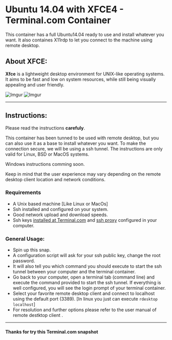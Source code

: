 # Ubuntu 14.04 with XFCE4 - Terminal.com Container

This container has a full Ubuntu14.04 ready to use and install whatever you want.
It also containes X11rdp to let you connect to the machine using remote desktop. 

## About XFCE:
**Xfce** is a lightweight desktop environment for UNIX-like operating systems. It aims to be fast and low on system resources, while still being visually appealing and user friendly.

![Imgur](http://i.imgur.com/u4ABBuv.jpg)
![Imgur](http://i.imgur.com/QBElyBe.jpg)

---

## Instructions:
Please read the instructions **carefuly**.

This container has been tunned to be used with remote desktop, but you can also use it as a base to install whatever you want. To make the connection secure, we will be using a ssh tunnel.
The instructions are only valid for Linux, BSD or MacOS systems.

Windows instructions comming soon.


Keep in mind that the user experience may vary depending on the remote desktop client location and network conditions.


### Requirements
- A Unix based machine [Like Linux or MacOs]
- Ssh installed and configured on your system.
- Good network upload and download speeds.
- Ssh keys [installed at Terminal.com](https://www.terminal.com/settings/ssh_keys) and [ssh proxy](https://www.terminal.com/ssh) configured in your computer.


### General Usage:
- Spin up this snap.
- A configuration script will ask for your ssh public key, change the root password.
- It will also tell you which command you should execute to start the ssh tunnel between your computer and the terminal container.
- Go back to your computer, open a terminal tab (command line) and execute the command provided to start the ssh tunnel. If everything is well configured, you will see the login prompt of your terminal container.
- Select your favorite remote desktop client and connect to localhost using the default port (3389). [In linux you just can execute `rdesktop localhost`]
- For resolution and further options please refer to the user manual of remote destktop client .

---

#### Thanks for try this Terminal.com snapshot